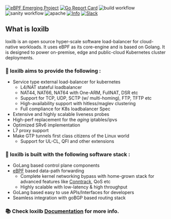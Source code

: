 [![eBPF Emerging Project](https://img.shields.io/badge/ebpf.io-Emerging--App-success)](https://ebpf.io/projects#loxilb) [![Go Report Card](https://goreportcard.com/badge/github.com/loxilb-io/loxilb)](https://goreportcard.com/report/github.com/loxilb-io/loxilb) ![build workflow](https://github.com/loxilb-io/loxilb/actions/workflows/docker-image.yml/badge.svg) ![sanity workflow](https://github.com/loxilb-io/loxilb/actions/workflows/basic-sanity.yml/badge.svg) ![apache](https://img.shields.io/badge/license-Apache-blue.svg) [![Info][docs-shield]][docs-url] [![Slack](https://img.shields.io/badge/community-join%20slack-blue)](https://www.loxilb.io/members)  
## What is loxilb

loxilb is an open source hyper-scale software load-balancer for cloud-native workloads. It uses eBPF as its core-engine and is based on Golang. It is designed to power on-premise, edge and public-cloud Kubernetes cluster deployments.

###  🚀 loxilb aims to provide the following :   

- Service type external load-balancer for kubernetes   
   * L4/NAT stateful loadbalancer   
   * NAT44, NAT66, NAT64 with One-ARM, FullNAT, DSR etc   
   * Support for TCP, UDP, SCTP (w/ multi-homing), FTP, TFTP etc   
   * High-availability support with hitless/maglev clustering   
   * Full compliance for K8s loadbalancer Spec   
-  Extensive and highly scalable liveness probes
-  High-perf replacement for the *aging* iptables/ipvs   
-  Optimized SRv6 implementation   
-  L7 proxy support   
-  Make GTP tunnels first class citizens of the Linux world    
   * Support for UL-CL, QFI and other extensions   

### 🧿 loxilb is built with the following software stack :   
- GoLang based control plane components     
- [eBPF](https://ebpf.io/) based data-path forwarding   
   * Complete kernel networking bypass with home-grown stack for advanced features like [Conntrack](https://thermalcircle.de/doku.php?id=blog:linux:connection_tracking_1_modules_and_hooks), QoS etc   
   * Highly scalable with low-latency & high throughput   
- GoLang based easy to use APIs/Interfaces for developers   
- Seamless integration with goBGP based routing stack    

### 📚 Check loxilb [Documentation](https://loxilb-io.github.io/loxilbdocs/) for more info.   

[docs-shield]: https://img.shields.io/badge/info-docs-blue
[docs-url]: https://loxilb-io.github.io/loxilbdocs/
[slack=shield]: https://img.shields.io/badge/Community-Join%20Slack-blue
[slack-url]: https://www.loxilb.io/members

